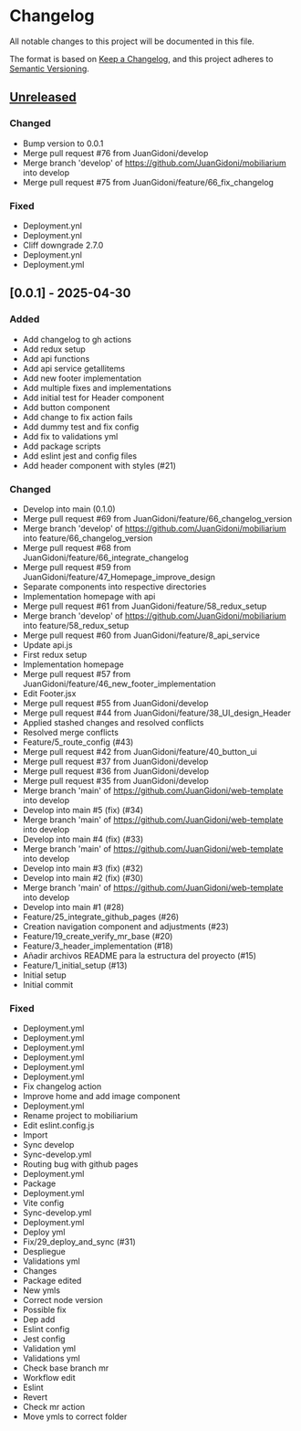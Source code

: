 # Changelog

All notable changes to this project will be documented in this file.

The format is based on [Keep a Changelog](https://keepachangelog.com/en/1.0.0/),
and this project adheres to [Semantic Versioning](https://semver.org/spec/v2.0.0.html).

## [Unreleased]

### Changed

- Bump version to 0.0.1
- Merge pull request #76 from JuanGidoni/develop
- Merge branch 'develop' of https://github.com/JuanGidoni/mobiliarium into develop
- Merge pull request #75 from JuanGidoni/feature/66_fix_changelog

### Fixed

- Deployment.ynl
- Deployment.ynl
- Cliff downgrade 2.7.0
- Deployment.ynl
- Deployment.yml

## [0.0.1] - 2025-04-30

### Added

- Add changelog to gh actions
- Add redux setup
- Add api functions
- Add api service getallitems
- Add new footer implementation
- Add multiple fixes and implementations
- Add initial test for Header component
- Add button component
- Add change to fix action fails
- Add dummy test and fix config
- Add fix to validations yml
- Add package scripts
- Add eslint jest and config files
- Add header component with styles (#21)

### Changed

- Develop into main (0.1.0)
- Merge pull request #69 from JuanGidoni/feature/66_changelog_version
- Merge branch 'develop' of https://github.com/JuanGidoni/mobiliarium into feature/66_changelog_version
- Merge pull request #68 from JuanGidoni/feature/66_integrate_changelog
- Merge pull request #59 from JuanGidoni/feature/47_Homepage_improve_design
- Separate components into respective directories
- Implementation homepage with api
- Merge pull request #61 from JuanGidoni/feature/58_redux_setup
- Merge branch 'develop' of https://github.com/JuanGidoni/mobiliarium into feature/58_redux_setup
- Merge pull request #60 from JuanGidoni/feature/8_api_service
- Update api.js
- First redux setup
- Implementation homepage
- Merge pull request #57 from JuanGidoni/feature/46_new_footer_implementation
- Edit Footer.jsx
- Merge pull request #55 from JuanGidoni/develop
- Merge pull request #44 from JuanGidoni/feature/38_UI_design_Header
- Applied stashed changes and resolved conflicts
- Resolved merge conflicts
- Feature/5_route_config (#43)
- Merge pull request #42 from JuanGidoni/feature/40_button_ui
- Merge pull request #37 from JuanGidoni/develop
- Merge pull request #36 from JuanGidoni/develop
- Merge pull request #35 from JuanGidoni/develop
- Merge branch 'main' of https://github.com/JuanGidoni/web-template into develop
- Develop into main #5 (fix) (#34)
- Merge branch 'main' of https://github.com/JuanGidoni/web-template into develop
- Develop into main #4 (fix) (#33)
- Merge branch 'main' of https://github.com/JuanGidoni/web-template into develop
- Develop into main #3 (fix) (#32)
- Develop into main #2 (fix) (#30)
- Merge branch 'main' of https://github.com/JuanGidoni/web-template into develop
- Develop into main #1 (#28)
- Feature/25_integrate_github_pages (#26)
- Creation navigation component and adjustments (#23)
- Feature/19_create_verify_mr_base (#20)
- Feature/3_header_implementation (#18)
- Añadir archivos README para la estructura del proyecto (#15)
- Feature/1_initial_setup (#13)
- Initial setup
- Initial commit

### Fixed

- Deployment.yml
- Deployment.yml
- Deployment.yml
- Deployment.yml
- Deployment.yml
- Deployment.yml
- Fix changelog action
- Improve home and add image component
- Deployment.yml
- Rename project to mobiliarium
- Edit eslint.config.js
- Import
- Sync develop
- Sync-develop.yml
- Routing bug with github pages
- Deployment.yml
- Package
- Deployment.yml
- Vite config
- Sync-develop.yml
- Deployment.yml
- Deploy yml
- Fix/29_deploy_and_sync (#31)
- Despliegue
- Validations yml
- Changes
- Package edited
- New ymls
- Correct node version
- Possible fix
- Dep add
- Eslint config
- Jest config
- Validation yml
- Validations yml
- Check base branch mr
- Workflow edit
- Eslint
- Revert
- Check mr action
- Move ymls to correct folder

[unreleased]: https://github.com/JuanGidoni/mobiliarium/compare/v0.0.1..HEAD

<!-- generated by git-cliff -->
